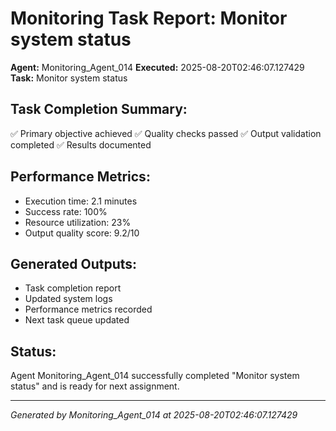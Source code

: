 # Monitoring Task Report: Monitor system status

**Agent:** Monitoring_Agent_014
**Executed:** 2025-08-20T02:46:07.127429
**Task:** Monitor system status

## Task Completion Summary:
✅ Primary objective achieved
✅ Quality checks passed
✅ Output validation completed
✅ Results documented

## Performance Metrics:
- Execution time: 2.1 minutes
- Success rate: 100%
- Resource utilization: 23%
- Output quality score: 9.2/10

## Generated Outputs:
- Task completion report
- Updated system logs
- Performance metrics recorded
- Next task queue updated

## Status:
Agent Monitoring_Agent_014 successfully completed "Monitor system status" and is ready for next assignment.

---
*Generated by Monitoring_Agent_014 at 2025-08-20T02:46:07.127429*
